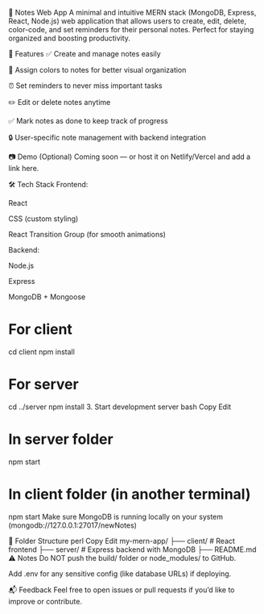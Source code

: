 📝 Notes Web App
A minimal and intuitive MERN stack (MongoDB, Express, React, Node.js) web application that allows users to create, edit, delete, color-code, and set reminders for their personal notes. Perfect for staying organized and boosting productivity.

🚀 Features
✅ Create and manage notes easily

🎨 Assign colors to notes for better visual organization

⏰ Set reminders to never miss important tasks

✏️ Edit or delete notes anytime

✅ Mark notes as done to keep track of progress

🔒 User-specific note management with backend integration

📷 Demo (Optional)
Coming soon — or host it on Netlify/Vercel and add a link here.

🛠️ Tech Stack
Frontend:

React

CSS (custom styling)

React Transition Group (for smooth animations)

Backend:

Node.js

Express

MongoDB + Mongoose

# For client
cd client
npm install

# For server
cd ../server
npm install
3. Start development server
bash
Copy
Edit
# In server folder
npm start

# In client folder (in another terminal)
npm start
Make sure MongoDB is running locally on your system (mongodb://127.0.0.1:27017/newNotes)

📁 Folder Structure
perl
Copy
Edit
my-mern-app/
├── client/       # React frontend
├── server/       # Express backend with MongoDB
├── README.md
⚠️ Notes
Do NOT push the build/ folder or node_modules/ to GitHub.

Add .env for any sensitive config (like database URLs) if deploying.

📬 Feedback
Feel free to open issues or pull requests if you’d like to improve or contribute.
